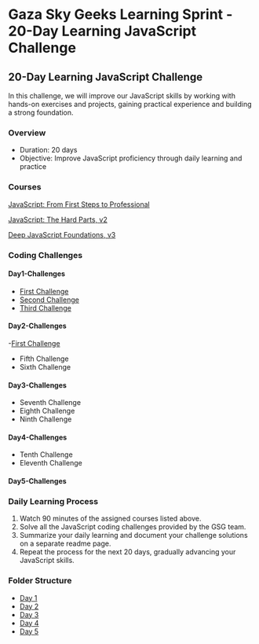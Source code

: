 # Gaza Sky Geeks Learning Sprint - 20-Day Learning JavaScript Challenge

## 20-Day Learning JavaScript Challenge

In this challenge, we will improve our JavaScript skills by working with hands-on exercises and projects, gaining practical experience and building a strong foundation.

### Overview
- Duration: 20 days
- Objective: Improve JavaScript proficiency through daily learning and practice

### Courses
[JavaScript: From First Steps to Professional](https://frontendmasters.com/courses/javascript-first-steps/)

[JavaScript: The Hard Parts, v2](https://frontendmasters.com/courses/javascript-hard-parts-v2/)

[Deep JavaScript Foundations, v3](https://frontendmasters.com/courses/deep-javascript-v3/)


### Coding Challenges
#### Day1-Challenges
 - [First Challenge](https://www.freecodecamp.org/learn/javascript-algorithms-and-data-structures/basic-javascript/compound-assignment-with-augmented-multiplication)
- [Second Challenge](https://www.freecodecamp.org/learn/javascript-algorithms-and-data-structures/basic-javascript/compound-assignment-with-augmented-multiplication)
- [Third Challenge](https://www.freecodecamp.org/learn/javascript-algorithms-and-data-structures/basic-javascript/use-bracket-notation-to-find-the-nth-to-last-character-in-a-string)

#### Day2-Challenges
-[First Challenge](https://www.freecodecamp.org/learn/javascript-algorithms-and-data-structures/basic-javascript/profile-lookup)
- Fifth Challenge
- Sixth Challenge
#### Day3-Challenges
- Seventh Challenge
- Eighth Challenge
- Ninth Challenge
#### Day4-Challenges
- Tenth Challenge
- Eleventh Challenge
#### Day5-Challenges

### Daily Learning Process
1. Watch 90 minutes of the assigned courses listed above.
2. Solve all the JavaScript coding challenges provided by the GSG team.
3. Summarize your daily learning and document your challenge solutions on a separate readme page.
4. Repeat the process for the next 20 days, gradually advancing your JavaScript skills.

### Folder Structure
- [Day 1](https://github.com/AyaAbuAli20/Mastering-JavaScript-in-20-Days/blob/main/Day1.md)
- [Day 2](https://github.com/AyaAbuAli20/Mastering-JavaScript-in-20-Days/blob/main/Day2.md)
- [Day 3](https://github.com/AyaAbuAli20/Mastering-JavaScript-in-20-Days/blob/main/Day3.md)
- [Day 4](https://github.com/AyaAbuAli20/Mastering-JavaScript-in-20-Days/blob/main/Day4.md)
- [Day 5](https://github.com/AyaAbuAli20/Mastering-JavaScript-in-20-Days/blob/main/Day5.md)

